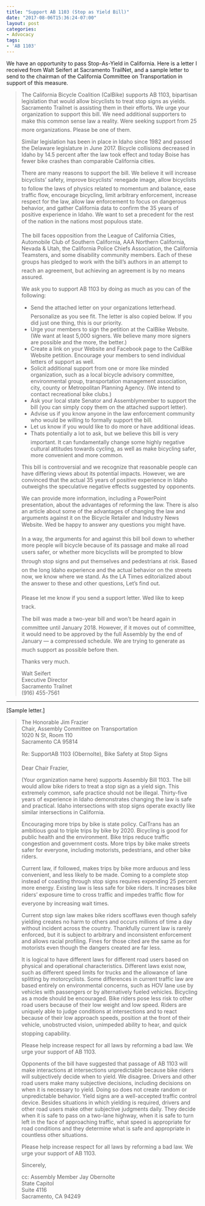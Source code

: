 ```yaml
---
title: "Support AB 1103 (Stop as Yield Bill)"
date: "2017-08-06T15:36:24-07:00"
layout: post
categories:
- Advocacy
tags:
- 'AB 1103'
---
```


We have an opportunity to pass Stop-As-Yield in California. Here is a letter I received from Walt Seifert at Sacramento TrailNet, and a sample letter to send to the chairman of the California Committee on Transportation in support of this measure.

> The California Bicycle Coalition (CalBike) supports AB 1103, bipartisan legislation that would allow bicyclists to treat stop signs as yields. Sacramento Trailnet is assisting them in their efforts. We urge your organization to support this bill. We need additional supporters to make this common sense law a reality. We&#146;re seeking support from 25 more organizations. Please be one of them.
> 
> Similar legislation has been in place in Idaho since 1982 and passed the Delaware legislature in June 2017. Bicycle collisions decreased in Idaho by 14.5 percent after the law took effect and today Boise has fewer bike crashes than comparable California cities.
> 
> There are many reasons to support the bill. We believe it will increase bicyclists&#146;’ safety, improve bicyclists’&#146; renegade image, allow bicyclists to follow the laws of physics related to momentum and balance, ease traffic flow, encourage bicycling, limit arbitrary enforcement, increase respect for the law, allow law enforcement to focus on dangerous behavior, and gather California data to confirm the 35 years of positive experience in Idaho. We want to set a precedent for the rest of the nation in the nation&#146;s most populous state.
> 
> The bill faces opposition from the League of California Cities, Automobile Club of Southern California, AAA Northern California, Nevada &amp; Utah, the California Police Chiefs Association, the California Teamsters, and some disability community members. Each of these groups has pledged to work with the bill&#146;’s authors in an attempt to reach an agreement, but achieving an agreement is by no means assured.
> 
> We ask you to support AB 1103 by doing as much as you can of the following:
> 
> - Send the attached letter on your organization&#146;s letterhead. Personalize as you see fit. The letter is also copied below. If you did just one thing, this is our priority.
> - Urge your members to sign the petition at the CalBike Website. (We want at least 5,000 signers. We believe many more signers are possible and the more, the better.)
> - Create a link on your Website and Facebook page to the CalBike Website petition. Encourage your members to send individual letters of support as well.
> - Solicit additional support from one or more like minded organization, such as a local bicycle advisory committee, environmental group, transportation management association, city, county or Metropolitan Planning Agency. (We intend to contact recreational bike clubs.)
> - Ask your local state Senator and Assemblymember to support the bill (you can simply copy them on the attached support letter).
> - Advise us if you know anyone in the law enforcement community who would be willing to formally support the bill.
> - Let us know if you would like to do more or have additional ideas.
> - That&#146;s potentially a lot to ask, but we believe this bill is very important. It can fundamentally change some highly negative cultural attitudes towards cycling, as well as make bicycling safer, more convenient and more common.
> 
> This bill is controversial and we recognize that reasonable people can have differing views about its potential impacts. However, we are convinced that the actual 35 years of positive experience in Idaho outweighs the speculative negative effects suggested by opponents.
> 
> We can provide more information, including a PowerPoint presentation, about the advantages of reforming the law. There is also an article about some of the advantages of changing the law and arguments against it on the Bicycle Retailer and Industry News Website. We&#146;d be happy to answer any questions you might have.
> 
> In a way, the arguments for and against this bill boil down to whether more people will bicycle because of its passage and make all road users safer, or whether more bicyclists will be prompted to &#147;blow through&#148; stop signs and put themselves and pedestrians at risk. Based on the long Idaho experience and the actual behavior on the streets now, we know where we stand. As the LA Times editorialized about the answer to these and other questions, &#147;Let&#146;’s find out.&#148;
> 
> Please let me know if you send a support letter. We&#146;d like to keep track.
> 
> The bill was made a two-year bill and won&#146;’t be heard again in committee until January 2018. However, if it moves out of committee, it would need to be approved by the full Assembly by the end of January&#151; — a compressed schedule. We are trying to generate as much support as possible before then.
> 
> Thanks very much.
> 
> Walt Seifert  
> Executive Director  
> Sacramento Trailnet  
> (916) 455-7561

---

\[Sample letter.\]

> The Honorable Jim Frazier  
> Chair, Assembly Committee on Transportation  
> 1020 N St, Room 110  
> Sacramento CA 95814
> 
> Re: Support&#151;AB 1103 (Obernolte), Bike Safety at Stop Signs
> 
> Dear Chair Frazier,
> 
> (Your organization name here) supports Assembly Bill 1103. The bill would allow bike riders to treat a stop sign as a yield sign. This extremely common, safe practice should not be illegal. Thirty-five years of experience in Idaho demonstrates changing the law is safe and practical. Idaho intersections with stop signs operate exactly like similar intersections in California.
> 
> Encouraging more trips by bike is state policy. CalTrans has an ambitious goal to triple trips by bike by 2020. Bicycling is good for public health and the environment. Bike trips reduce traffic congestion and government costs. More trips by bike make streets safer for everyone, including motorists, pedestrians, and other bike riders.
> 
> Current law, if followed, makes trips by bike more arduous and less convenient, and less likely to be made. Coming to a complete stop instead of coasting through stop signs requires expending 25 percent more energy. Existing law is less safe for bike riders. It increases bike riders&#146;’ exposure time to cross traffic and impedes traffic flow for everyone by increasing wait times.
> 
> Current stop sign law makes bike riders scofflaws even though safely yielding creates no harm to others and occurs millions of time a day without incident across the country. Thankfully current law is rarely enforced, but it is subject to arbitrary and inconsistent enforcement and allows racial profiling. Fines for those cited are the same as for motorists even though the dangers created are far less.
> 
> It is logical to have different laws for different road users based on physical and operational characteristics. Different laws exist now, such as different speed limits for trucks and the allowance of lane splitting by motorcyclists. Some differences in current traffic law are based entirely on environmental concerns, such as HOV lane use by vehicles with passengers or by alternatively fueled vehicles. Bicycling as a mode should be encouraged. Bike riders pose less risk to other road users because of their low weight and low speed. Riders are uniquely able to judge conditions at intersections and to react because of their low approach speeds, position at the front of their &#147;vehicle,&#148; unobstructed vision, unimpeded ability to hear, and quick stopping capability.
> 
> Please help increase respect for all laws by reforming a bad law. We urge your support of AB 1103.
> 
> Opponents of the bill have suggested that passage of AB 1103 will make interactions at intersections unpredictable because bike riders will subjectively decide when to yield. We disagree. Drivers and other road users make many subjective decisions, including decisions on when it is necessary to yield. Doing so does not create random or unpredictable behavior. Yield signs are a well-accepted traffic control device. Besides situations in which yielding is required, drivers and other road users make other subjective judgments daily. They decide when it is safe to pass on a two-lane highway, when it is safe to turn left in the face of approaching traffic, what speed is appropriate for road conditions and they determine what is safe and appropriate in countless other situations.
> 
> Please help increase respect for all laws by reforming a bad law. We urge your support of AB 1103.
> 
> Sincerely,
> 
> cc: Assembly Member Jay Obernolte  
> State Capitol  
> Suite 4116  
> Sacramento, CA 94249